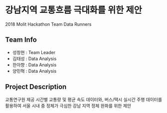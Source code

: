 # 강남지역 교통흐름 극대화를 위한 제안
2018 Molit Hackathon Team Data Runners 

## Team Info
* 성창현 : Team Leader
* 김태성 : Data Analysis
* 한아향 : Data Analysis
* 양민혁 : Data Analysis

## Project Description
교통연구원 제공 시간별 교통량 및 평균 속도 데이터와, 버스/택시 실시간 주행 데이터를 활용하여 서울 시내 중 정체가 극심한 강남 지역 정체 완화를 위한 제안 
